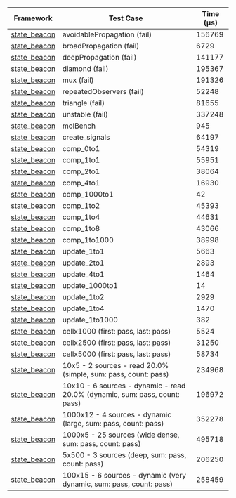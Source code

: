 | Framework | Test Case | Time (μs) |
| --- | --- | --- |
| [state_beacon](https://github.com/jinyus/dart_beacon) | avoidablePropagation (fail) | 156769 |
| [state_beacon](https://github.com/jinyus/dart_beacon) | broadPropagation (fail) | 6729 |
| [state_beacon](https://github.com/jinyus/dart_beacon) | deepPropagation (fail) | 141177 |
| [state_beacon](https://github.com/jinyus/dart_beacon) | diamond (fail) | 195367 |
| [state_beacon](https://github.com/jinyus/dart_beacon) | mux (fail) | 191326 |
| [state_beacon](https://github.com/jinyus/dart_beacon) | repeatedObservers (fail) | 52248 |
| [state_beacon](https://github.com/jinyus/dart_beacon) | triangle (fail) | 81655 |
| [state_beacon](https://github.com/jinyus/dart_beacon) | unstable (fail) | 337248 |
| [state_beacon](https://github.com/jinyus/dart_beacon) | molBench | 945 |
| [state_beacon](https://github.com/jinyus/dart_beacon) | create_signals | 64197 |
| [state_beacon](https://github.com/jinyus/dart_beacon) | comp_0to1 | 54319 |
| [state_beacon](https://github.com/jinyus/dart_beacon) | comp_1to1 | 55951 |
| [state_beacon](https://github.com/jinyus/dart_beacon) | comp_2to1 | 38064 |
| [state_beacon](https://github.com/jinyus/dart_beacon) | comp_4to1 | 16930 |
| [state_beacon](https://github.com/jinyus/dart_beacon) | comp_1000to1 | 42 |
| [state_beacon](https://github.com/jinyus/dart_beacon) | comp_1to2 | 45393 |
| [state_beacon](https://github.com/jinyus/dart_beacon) | comp_1to4 | 44631 |
| [state_beacon](https://github.com/jinyus/dart_beacon) | comp_1to8 | 43066 |
| [state_beacon](https://github.com/jinyus/dart_beacon) | comp_1to1000 | 38998 |
| [state_beacon](https://github.com/jinyus/dart_beacon) | update_1to1 | 5663 |
| [state_beacon](https://github.com/jinyus/dart_beacon) | update_2to1 | 2893 |
| [state_beacon](https://github.com/jinyus/dart_beacon) | update_4to1 | 1464 |
| [state_beacon](https://github.com/jinyus/dart_beacon) | update_1000to1 | 14 |
| [state_beacon](https://github.com/jinyus/dart_beacon) | update_1to2 | 2929 |
| [state_beacon](https://github.com/jinyus/dart_beacon) | update_1to4 | 1470 |
| [state_beacon](https://github.com/jinyus/dart_beacon) | update_1to1000 | 382 |
| [state_beacon](https://github.com/jinyus/dart_beacon) | cellx1000 (first: pass, last: pass) | 5524 |
| [state_beacon](https://github.com/jinyus/dart_beacon) | cellx2500 (first: pass, last: pass) | 31250 |
| [state_beacon](https://github.com/jinyus/dart_beacon) | cellx5000 (first: pass, last: pass) | 58734 |
| [state_beacon](https://github.com/jinyus/dart_beacon) | 10x5 - 2 sources - read 20.0% (simple, sum: pass, count: pass) | 234968 |
| [state_beacon](https://github.com/jinyus/dart_beacon) | 10x10 - 6 sources - dynamic - read 20.0% (dynamic, sum: pass, count: pass) | 196972 |
| [state_beacon](https://github.com/jinyus/dart_beacon) | 1000x12 - 4 sources - dynamic (large, sum: pass, count: pass) | 352278 |
| [state_beacon](https://github.com/jinyus/dart_beacon) | 1000x5 - 25 sources (wide dense, sum: pass, count: pass) | 495718 |
| [state_beacon](https://github.com/jinyus/dart_beacon) | 5x500 - 3 sources (deep, sum: pass, count: pass) | 206250 |
| [state_beacon](https://github.com/jinyus/dart_beacon) | 100x15 - 6 sources - dynamic (very dynamic, sum: pass, count: pass) | 258459 |
